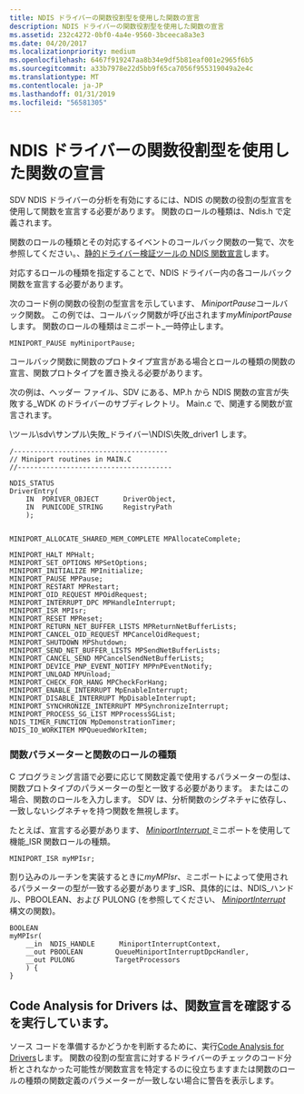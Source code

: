 ```yaml
---
title: NDIS ドライバーの関数役割型を使用した関数の宣言
description: NDIS ドライバーの関数役割型を使用した関数の宣言
ms.assetid: 232c4272-0bf0-4a4e-9560-3bceeca8a3e3
ms.date: 04/20/2017
ms.localizationpriority: medium
ms.openlocfilehash: 6467f919247aa8b34e9df5b81eaf001e2965f6b5
ms.sourcegitcommit: a33b7978e22d5bb9f65ca7056f955319049a2e4c
ms.translationtype: MT
ms.contentlocale: ja-JP
ms.lasthandoff: 01/31/2019
ms.locfileid: "56581305"
---
```

# <a name="declaring-functions-by-using-function-role-types-for-ndis-drivers"></a>NDIS ドライバーの関数役割型を使用した関数の宣言


SDV NDIS ドライバーの分析を有効にするには、NDIS の関数の役割の型宣言を使用して関数を宣言する必要があります。 関数のロールの種類は、Ndis.h で定義されます。

関数のロールの種類とその対応するイベントのコールバック関数の一覧で、次を参照してください。、[静的ドライバー検証ツールの NDIS 関数宣言](static-driver-verifier-ndis-function-declarations.md)します。

対応するロールの種類を指定することで、NDIS ドライバー内の各コールバック関数を宣言する必要があります。

次のコード例の関数の役割の型宣言を示しています、 *MiniportPause*コールバック関数。 この例では、コールバック関数が呼び出されます*myMiniportPause*します。 関数のロールの種類はミニポート\_一時停止します。

```
MINIPORT_PAUSE myMiniportPause;
```

コールバック関数に関数のプロトタイプ宣言がある場合とロールの種類の関数の宣言、関数プロトタイプを置き換える必要があります。

次の例は、ヘッダー ファイル、SDV にある、MP.h から NDIS 関数の宣言が失敗する\_WDK のドライバーのサブディレクトリ。 Main.c で、関連する関数が宣言されます。

\\ツール\\sdv\\サンプル\\失敗\_ドライバー\\NDIS\\失敗\_driver1 します。

```
/--------------------------------------
// Miniport routines in MAIN.C
//--------------------------------------

NDIS_STATUS
DriverEntry(
    IN  PDRIVER_OBJECT      DriverObject,
    IN  PUNICODE_STRING     RegistryPath
    );


MINIPORT_ALLOCATE_SHARED_MEM_COMPLETE MPAllocateComplete;

MINIPORT_HALT MPHalt;
MINIPORT_SET_OPTIONS MPSetOptions;
MINIPORT_INITIALIZE MPInitialize;
MINIPORT_PAUSE MPPause;
MINIPORT_RESTART MPRestart;
MINIPORT_OID_REQUEST MPOidRequest;
MINIPORT_INTERRUPT_DPC MPHandleInterrupt;
MINIPORT_ISR MPIsr;
MINIPORT_RESET MPReset;
MINIPORT_RETURN_NET_BUFFER_LISTS MPReturnNetBufferLists;
MINIPORT_CANCEL_OID_REQUEST MPCancelOidRequest;
MINIPORT_SHUTDOWN MPShutdown;
MINIPORT_SEND_NET_BUFFER_LISTS MPSendNetBufferLists;
MINIPORT_CANCEL_SEND MPCancelSendNetBufferLists;
MINIPORT_DEVICE_PNP_EVENT_NOTIFY MPPnPEventNotify;
MINIPORT_UNLOAD MPUnload;
MINIPORT_CHECK_FOR_HANG MPCheckForHang;
MINIPORT_ENABLE_INTERRUPT MpEnableInterrupt;
MINIPORT_DISABLE_INTERRUPT MpDisableInterrupt;
MINIPORT_SYNCHRONIZE_INTERRUPT MPSynchronizeInterrupt;
MINIPORT_PROCESS_SG_LIST MPProcessSGList;
NDIS_TIMER_FUNCTION MpDemonstrationTimer;
NDIS_IO_WORKITEM MPQueuedWorkItem;
```

### <a name="span-idfunctionparametersandfunctionroletypesspanspan-idfunctionparametersandfunctionroletypesspanfunction-parameters-and-function-role-types"></a><span id="function_parameters_and_function_role_types"></span><span id="FUNCTION_PARAMETERS_AND_FUNCTION_ROLE_TYPES"></span>関数パラメーターと関数のロールの種類

C プログラミング言語で必要に応じて関数定義で使用するパラメーターの型は、関数プロトタイプのパラメーターの型と一致する必要があります。 またはこの場合、関数のロールを入力します。 SDV は、分析関数のシグネチャに依存し、一致しないシグネチャを持つ関数を無視します。

たとえば、宣言する必要があります、 [ *MiniportInterrupt* ](https://msdn.microsoft.com/library/windows/hardware/ff559395)ミニポートを使用して機能\_ISR 関数ロールの種類。

```
MINIPORT_ISR myMPIsr;
```

割り込みのルーチンを実装するときに*myMPIsr*、ミニポートによって使用されるパラメーターの型が一致する必要があります\_ISR、具体的には、NDIS\_ハンドル、PBOOLEAN、および PULONG (を参照してください、 [ *MiniportInterrupt* ](https://msdn.microsoft.com/library/windows/hardware/ff559395)構文の関数)。

```
BOOLEAN 
myMPIsr(
    __in  NDIS_HANDLE      MiniportInterruptContext,
    __out PBOOLEAN        QueueMiniportInterruptDpcHandler,
    __out PULONG          TargetProcessors
    ) {
}
```

## <a name="span-idrunningcodeanalysisfordriverstoverifythefunctiondeclarationsspanspan-idrunningcodeanalysisfordriverstoverifythefunctiondeclarationsspan-running-code-analysis-for-drivers-to-verify-the-function-declarations"></a><span id="running_code_analysis_for_drivers_to_verify_the_function_declarations"></span><span id="RUNNING_CODE_ANALYSIS_FOR_DRIVERS_TO_VERIFY_THE_FUNCTION_DECLARATIONS"></span> Code Analysis for Drivers は、関数宣言を確認するを実行しています。


ソース コードを準備するかどうかを判断するために、実行[Code Analysis for Drivers](code-analysis-for-drivers.md)します。 関数の役割の型宣言に対するドライバーのチェックのコード分析とされなかった可能性が関数宣言を特定するのに役立ちますまたは関数のロールの種類の関数定義のパラメーターが一致しない場合に警告を表示します。

 

 





